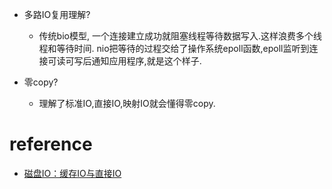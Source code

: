 - 多路IO复用理解?
    - 传统bio模型, 一个连接建立成功就阻塞线程等待数据写入.这样浪费多个线程和等待时间.
    nio把等待的过程交给了操作系统epoll函数,epoll监听到连接可读可写后通知应用程序,就是这个样子.

- 零copy?
    - 理解了标准IO,直接IO,映射IO就会懂得零copy.

# reference
- [磁盘IO：缓存IO与直接IO](https://www.cnblogs.com/youngerchina/p/5624462.html)